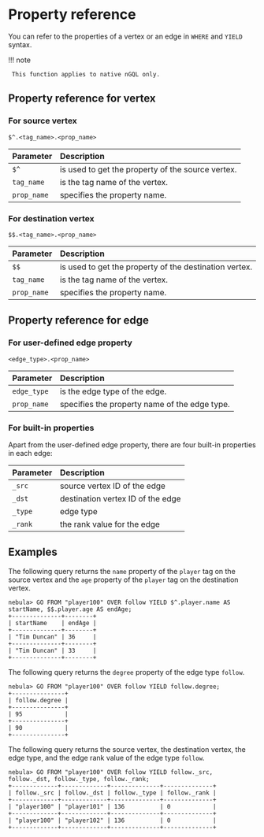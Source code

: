 # Property reference

You can refer to the properties of a vertex or an edge in `WHERE` and `YIELD` syntax.

!!! note

     This function applies to native nGQL only.

## Property reference for vertex

### For source vertex

```ngql
$^.<tag_name>.<prop_name>
```

|Parameter|Description|
|:----------|:-----------------|
|`$^`       |is used to get the property of the source vertex.|
|`tag_name` |is the tag name of the vertex.|
|`prop_name`|specifies the property name.|

### For destination vertex

```ngql
$$.<tag_name>.<prop_name>
```

|Parameter|Description|
|:----------|:-----------------|
|`$$`       |is used to get the property of the destination vertex.|
|`tag_name` |is the tag name of the vertex.|
|`prop_name`|specifies the property name.|

## Property reference for edge

### For user-defined edge property

```ngql
<edge_type>.<prop_name>
```

|Parameter|Description|
|:----------|:------------------|
|`edge_type`|is the edge type of the edge.|
|`prop_name` |specifies the property name of the edge type.|

### For built-in properties

Apart from the user-defined edge property, there are four built-in properties in each edge:

|Parameter|Description|
|:----------|:------------------|
|`_src`|source vertex ID of the edge|
|`_dst`|destination vertex ID of the edge|
|`_type`|edge type|
|`_rank`|the rank value for the edge|

## Examples

The following query returns the `name` property of the `player` tag on the source vertex and the `age` property of the `player` tag on the destination vertex.

```ngql
nebula> GO FROM "player100" OVER follow YIELD $^.player.name AS startName, $$.player.age AS endAge;
+--------------+--------+
| startName    | endAge |
+--------------+--------+
| "Tim Duncan" | 36     |
+--------------+--------+
| "Tim Duncan" | 33     |
+--------------+--------+
```

The following query returns the `degree` property of the edge type `follow`.

```ngql
nebula> GO FROM "player100" OVER follow YIELD follow.degree;
+---------------+
| follow.degree |
+---------------+
| 95            |
+---------------+
| 90            |
+---------------+
```

The following query returns the source vertex, the destination vertex, the edge type, and the edge rank value of the edge type `follow`.

```ngql
nebula> GO FROM "player100" OVER follow YIELD follow._src, follow._dst, follow._type, follow._rank;
+-------------+-------------+--------------+--------------+
| follow._src | follow._dst | follow._type | follow._rank |
+-------------+-------------+--------------+--------------+
| "player100" | "player101" | 136          | 0            |
+-------------+-------------+--------------+--------------+
| "player100" | "player102" | 136          | 0            |
+-------------+-------------+--------------+--------------+
```
